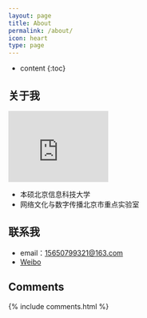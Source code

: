 ```yaml
---
layout: page
title: About
permalink: /about/
icon: heart
type: page
---
```


* content
{:toc}

## 关于我

<iframe src="https://githubbadge.appspot.com/gaohaoyang?s=1" style="border: 0;height: 142px;width: 200px;overflow: hidden;" frameBorder="0"></iframe>

* 本硕北京信息科技大学
* 网络文化与数字传播北京市重点实验室

## 联系我

* email：15650799321@163.com
* [Weibo](https://weibo.com/u/5331005584)

## Comments

{% include comments.html %}

